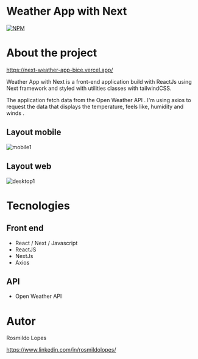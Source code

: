 # Weather App with Next

[![NPM](https://img.shields.io/npm/l/react)](https://github.com/devsuperior/sds1-wmazoni/blob/master/LICENSE)

# About the project

https://next-weather-app-bice.vercel.app/

Weather App with Next is a front-end application build with ReactJs using Next framework and styled with utilities classes with tailwindCSS.

The application fetch data from the Open Weather API . I'm using axios to request the data that displays the temperature, feels like, humidity and winds .

## Layout mobile


![mobile1](https://github.com/rosmildoLopes/next-weather-app/assets/123316625/05e9c6dc-eea1-41af-a96f-8a9d5cb9b417)

## Layout web

![desktop1](https://github.com/rosmildoLopes/next-weather-app/assets/123316625/60215363-b4cd-44e8-a6a6-db158ec3536a)


# Tecnologies

## Front end

- React / Next / Javascript
- ReactJS
- NextJs
- Axios

## API

- Open Weather API

# Autor

Rosmildo Lopes

https://www.linkedin.com/in/rosmildolopes/
